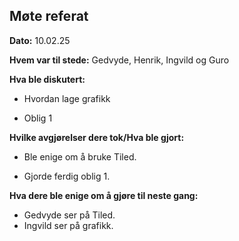 ## Møte referat
**Dato:** 10.02.25


**Hvem var til stede:**
Gedvyde, Henrik, Ingvild og Guro


**Hva ble diskutert:**
- Hvordan lage grafikk 

- Oblig 1 


**Hvilke avgjørelser dere tok/Hva ble gjort:**
- Ble enige om å bruke Tiled.  

- Gjorde ferdig oblig 1.  


**Hva dere ble enige om å gjøre til neste gang:**
- Gedvyde ser på Tiled. 
- Ingvild ser på grafikk. 